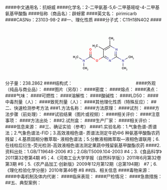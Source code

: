 ####中文通用名：抗蚜威
####化学名：2-二甲氨基-5,6-二甲基嘧啶-4-二甲基氨基甲酸酯
####俗称（商品名）：辟蚜雾
####英文名： pirimicarb
####CASNo：23103-98-2
##一、理化性质
####分子式：C11H18N4O2
####分子量：238.2862
####结构式：![结构式](./assets/duwu/抗蚜威/@0结构式.gif)
####外观（纯品与商业品）：
####图片（另存）：
####密度：
####熔点：
####沸点：
####气味：
####可燃性：
####溶解性：
####酸碱性：
####LD50：
####中毒剂量（人）：
####致死剂量（人）：
####其他理化性质（特殊反应）：
##二、快速检测参考方法
###1.方法名称：
####方法原理：
####试剂：
####方法步骤（前处理）：
####试验结果（图片或视频）：
####相关评价：
####注意事项：
####方法出处：
###2.试剂盒：
####生产厂家：
####相关评价：
####信息来源：
##三、确证实验（参考）
####1.实验名称：1.气象色谱-质谱法；2.气象色谱法-FID；3.高效液相色谱- 质谱法测定牛奶中6 种氨基甲酸酯农药残留；4.基质固相分散萃取- 液相色谱法；5.分散液相微萃取—液相色谱联用；6.在线柱后衍生-荧光检测-高效液相色谱法测定果蔬中残留氨基甲酸酯农药
####2.资料出处：1.GB/T19648-2006 #3；2.GB/T5009.104-2003 #4；3.《食品科学》2011第32卷第4期 #5；4.《河南工业大学学报（自然科学版）》2011年6月第32卷第3期 #6；5.《农产品加工·创新版》2009年12月第12期（总第194期） #7；6.《理化检验化学分册》2010年第46卷 #8
##四、相关信息
####毒物来源：
####中毒机制及体内代谢：
####临床表现：
####尸检情况：
####急救措施：
##五、典型案例：
